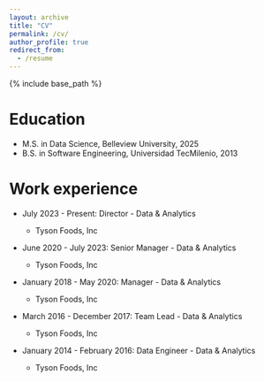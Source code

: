 ```yaml
---
layout: archive
title: "CV"
permalink: /cv/
author_profile: true
redirect_from:
  - /resume
---
```


{% include base_path %}

Education
======
* M.S. in Data Science, Belleview University, 2025
* B.S. in Software Engineering, Universidad TecMilenio, 2013

Work experience
======
* July 2023 - Present: Director - Data & Analytics
  * Tyson Foods, Inc

* June 2020 - July 2023: Senior Manager - Data & Analytics
  * Tyson Foods, Inc
 
* January 2018 - May 2020: Manager - Data & Analytics
  * Tyson Foods, Inc

* March 2016 - December 2017: Team Lead - Data & Analytics
  * Tyson Foods, Inc
 
* January 2014 - February 2016: Data Engineer - Data & Analytics
  * Tyson Foods, Inc

